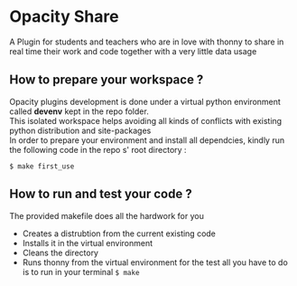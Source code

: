 # Opacity Share
A Plugin for students and teachers who are in love with thonny to share in real time their work and code together with a very little data usage

## How to prepare your workspace ?

Opacity plugins development is done under a virtual python environment called **devenv** kept in the repo folder.</br>
This isolated workspace helps avoiding all kinds of conflicts with existing python distribution and site-packages
</br>
In order to prepare your environment and install all dependcies, kindly run the following code in the repo s' root directory :
~~~~
$ make first_use
~~~~


## How to run and test your code ?

The provided makefile does all the hardwork for you
* Creates a distrubtion from the current existing code
* Installs it in the virtual environment
* Cleans the directory
* Runs thonny from the virtual environment for the test
all you have to do is to run in your terminal `$ make` 